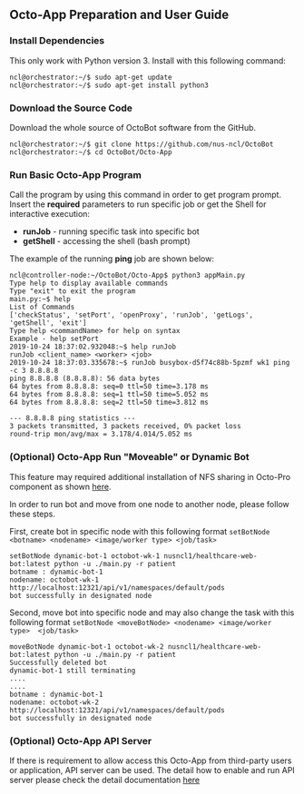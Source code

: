 ## Octo-App Preparation and User Guide

### Install Dependencies

This only work with Python version 3. Install with this following command:

```console
ncl@orchestrator:~/$ sudo apt-get update
ncl@orchestrator:~/$ sudo apt-get install python3
``` 

### Download the Source Code
 
Download the whole source of OctoBot software from the GitHub.
 
```console
ncl@orchestrator:~/$ git clone https://github.com/nus-ncl/OctoBot
ncl@orchestrator:~/$ cd OctoBot/Octo-App
```
 
### Run Basic Octo-App Program
  
Call the program by using this command in order to get program prompt.
Insert the **required** parameters to run specific job or get the Shell for interactive execution:

- **runJob** - running specific task into specific bot
- **getShell** - accessing the shell (bash prompt)

The example of the running **ping** job are shown below: 
  
```console
ncl@controller-node:~/OctoBot/Octo-App$ python3 appMain.py 
Type help to display available commands
Type "exit" to exit the program
main.py:~$ help
List of Commands
['checkStatus', 'setPort', 'openProxy', 'runJob', 'getLogs', 'getShell', 'exit']
Type help <commandName> for help on syntax
Example - help setPort
2019-10-24 18:37:02.932048:~$ help runJob
runJob <client_name> <worker> <job>
2019-10-24 18:37:03.335678:~$ runJob busybox-d5f74c88b-5pzmf wk1 ping -c 3 8.8.8.8
ping 8.8.8.8 (8.8.8.8): 56 data bytes
64 bytes from 8.8.8.8: seq=0 ttl=50 time=3.178 ms
64 bytes from 8.8.8.8: seq=1 ttl=50 time=5.052 ms
64 bytes from 8.8.8.8: seq=2 ttl=50 time=3.812 ms

--- 8.8.8.8 ping statistics ---
3 packets transmitted, 3 packets received, 0% packet loss
round-trip mon/avg/max = 3.178/4.014/5.052 ms
```

### (Optional) Octo-App Run "Moveable" or Dynamic Bot

This feature may required additional installation of NFS sharing in Octo-Pro 
component as shown [here](../Octo-Pro/README.md).

In order to run bot and move from one node to another node, please follow these
steps.

First, create bot in specific node with this following format `setBotNode 
<botname> <nodename> <image/worker type> <job/task>`
```console
setBotNode dynamic-bot-1 octobot-wk-1 nusncl1/healthcare-web-bot:latest python -u ./main.py -r patient
botname : dynamic-bot-1
nodename: octobot-wk-1
http://localhost:12321/api/v1/namespaces/default/pods
bot successfully in designated node
```

Second, move bot into specific node and may also change the task with this 
following format `setBotNode <moveBotNode> <nodename> <image/worker type> 
<job/task>`

```console
moveBotNode dynamic-bot-1 octobot-wk-2 nusncl1/healthcare-web-bot:latest python -u ./main.py -r patient
Successfully deleted bot
dynamic-bot-1 still terminating
....
....
botname : dynamic-bot-1
nodename: octobot-wk-2
http://localhost:12321/api/v1/namespaces/default/pods
bot successfully in designated node
```

### (Optional) Octo-App API Server

If there is requirement to allow access this Octo-App from third-party users or 
application, API server can be used. The detail how to enable and run API server
please check the detail documentation [here](api-server/README.md)